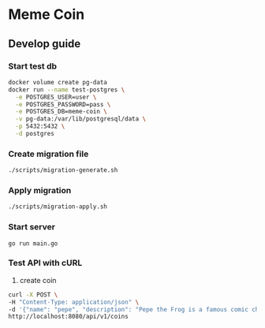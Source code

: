 # Meme Coin

## Develop guide

### Start test db

```sh
docker volume create pg-data
docker run --name test-postgres \
  -e POSTGRES_USER=user \
  -e POSTGRES_PASSWORD=pass \
  -e POSTGRES_DB=meme-coin \
  -v pg-data:/var/lib/postgresql/data \
  -p 5432:5432 \
  -d postgres
```

### Create migration file

```sh
./scripts/migration-generate.sh
```

### Apply migration

```sh
./scripts/migration-apply.sh
```

### Start server

```
go run main.go
```

### Test API with cURL

1. create coin

```sh
curl -X POST \
-H "Content-Type: application/json" \
-d '{"name": "pepe", "description": "Pepe the Frog is a famous comic character and Internet meme created by cartoonist Matt Furie."}' \
http://localhost:8080/api/v1/coins 
```
